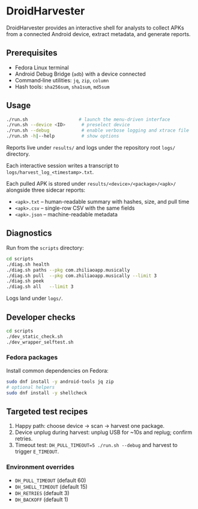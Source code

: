 # DroidHarvester

DroidHarvester provides an interactive shell for analysts to collect APKs from a connected Android device, extract metadata, and generate reports.

## Prerequisites

- Fedora Linux terminal
- Android Debug Bridge (`adb`) with a device connected
- Command‑line utilities: `jq`, `zip`, `column`
- Hash tools: `sha256sum`, `sha1sum`, `md5sum`

## Usage

```bash
./run.sh                   # launch the menu-driven interface
./run.sh --device <ID>      # preselect device
./run.sh --debug            # enable verbose logging and xtrace file
./run.sh -h|--help          # show options
```

Reports live under `results/` and logs under the repository root `logs/` directory.

Each interactive session writes a transcript to `logs/harvest_log_<timestamp>.txt`.

Each pulled APK is stored under `results/<device>/<package>/<apk>/` alongside
three sidecar reports:

- `<apk>.txt` – human-readable summary with hashes, size, and pull time
- `<apk>.csv` – single-row CSV with the same fields
- `<apk>.json` – machine-readable metadata

## Diagnostics

Run from the `scripts` directory:

```bash
cd scripts
./diag.sh health
./diag.sh paths --pkg com.zhiliaoapp.musically
./diag.sh pull  --pkg com.zhiliaoapp.musically --limit 3
./diag.sh peek
./diag.sh all   --limit 3
```

Logs land under `logs/`.

## Developer checks

```bash
cd scripts
./dev_static_check.sh
./dev_wrapper_selftest.sh
```

### Fedora packages

Install common dependencies on Fedora:

```bash
sudo dnf install -y android-tools jq zip
# optional helpers
sudo dnf install -y shellcheck
```

## Targeted test recipes

1. Happy path: choose device → scan → harvest one package.
2. Device unplug during harvest: unplug USB for ~10s and replug; confirm retries.
3. Timeout test: `DH_PULL_TIMEOUT=5 ./run.sh --debug` and harvest to trigger `E_TIMEOUT`.


### Environment overrides

- `DH_PULL_TIMEOUT` (default 60)
- `DH_SHELL_TIMEOUT` (default 15)
- `DH_RETRIES` (default 3)
- `DH_BACKOFF` (default 1)
